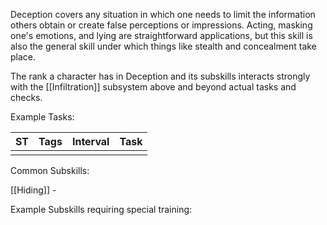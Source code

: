 Deception covers any situation in which one needs to limit the information others obtain or create false perceptions or impressions. Acting, masking one's emotions, and lying are straightforward applications, but this skill is also the general skill under which things like stealth and concealment take place. 

The rank a character has in Deception and its subskills interacts strongly with the [[Infiltration]] subsystem above and beyond actual tasks and checks. 

Example Tasks:

| ST  | Tags | Interval | Task |
| --- | ---- | -------- | ---- |
|     |      |          |      |

Common Subskills:

[[Hiding]] - 

Example Subskills requiring special training:
